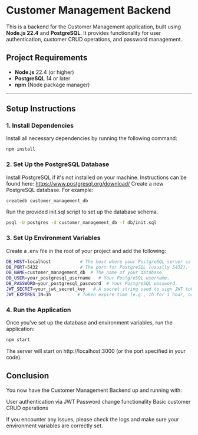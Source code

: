 # Customer Management Backend

This is a backend for the Customer Management application, built using **Node.js 22.4** and **PostgreSQL**. It provides functionality for user authentication, customer CRUD operations, and password management.

## Project Requirements

- **Node.js** 22.4 (or higher)
- **PostgreSQL** 14 or later
- **npm** (Node package manager)

---

## Setup Instructions

### 1. Install Dependencies

Install all necessary dependencies by running the following command:

```bash
npm install
```

### 2. Set Up the PostgreSQL Database

Install PostgreSQL if it's not installed on your machine. Instructions can be found here: https://www.postgresql.org/download/
Create a new PostgreSQL database. For example:

```bash
createdb customer_management_db
```

Run the provided init.sql script to set up the database schema.

```bash
psql -U postgres -d customer_management_db -f db/init.sql
```
### 3. Set Up Environment Variables
Create a .env file in the root of your project and add the following:

```bash
DB_HOST=localhost           # The host where your PostgreSQL server is running (usually localhost).
DB_PORT=5432                # The port for PostgreSQL (usually 5432).
DB_NAME=customer_management_db  # The name of your database.
DB_USER=your_postgresql_username   # Your PostgreSQL username.
DB_PASSWORD=your_postgresql_password  # Your PostgreSQL password.
JWT_SECRET=your_jwt_secret_key   # A secret string used to sign JWT tokens (choose something secure).
JWT_EXPIRES_IN=1h          # Token expire time (e.g., 1h for 1 hour, or 3600s for 1 hour).
```

### 4. Run the Application
Once you've set up the database and environment variables, run the application:

```bash
npm start
```
The server will start on http://localhost:3000 (or the port specified in your code).


## Conclusion

You now have the Customer Management Backend up and running with:

User authentication via JWT
Password change functionality
Basic customer CRUD operations

If you encounter any issues, please check the logs and make sure your environment variables are correctly set.
